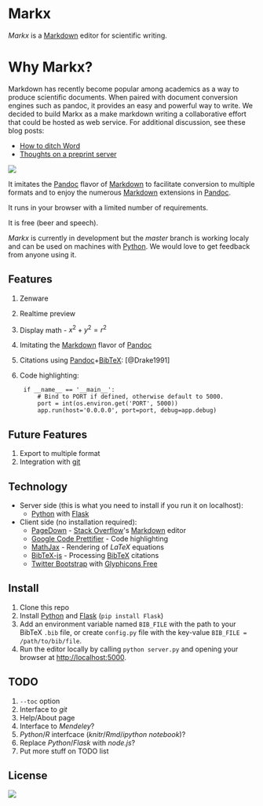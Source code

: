 # Markx

*Markx* is a [Markdown] editor for scientific writing.

# Why Markx?
Markdown has recently become popular among academics as a way to produce scientific documents. When paired with document conversion engines such as pandoc, it provides an easy and powerful way to write.  We decided to build Markx as a make markdown writing a collaborative effort that could be hosted as web service. For additional discussion, see these blog posts:

* [How to ditch Word](http://inundata.org/2012/12/04/how-to-ditch-word/)  
* [Thoughts on a preprint server](http://inundata.org/2012/12/06/pre-print-servers/)


![](https://raw.github.com/yoavram/markx/master/screenshot.png)

It imitates the [Pandoc] flavor of [Markdown] to facilitate conversion to multiple formats and 
to enjoy the numerous [Markdown] extensions in [Pandoc].

It runs in your browser with a limited number of requirements.

It is free (beer and speech).

*Markx* is currently in development but the *master* branch is working localy and can be used on machines with [Python].
We would love to get feedback from anyone using it.

## Features

1. Zenware
1. Realtime preview
1. Display math - $x^2+y^2=r^2$
1. Imitating the [Markdown] flavor of [Pandoc]
1. Citations using [Pandoc]+[BibTeX]: [@Drake1991]
1. Code highlighting:
		
		if __name__ == '__main__':
		    # Bind to PORT if defined, otherwise default to 5000.
		    port = int(os.environ.get('PORT', 5000))
		    app.run(host='0.0.0.0', port=port, debug=app.debug)

## Future Features

1. Export to multiple format
1. Integration with [git]

## Technology
  * Server side (this is what you need to install if you run it on localhost):
    * [Python] with [Flask]
  * Client side (no installation required):
    * [PageDown] - [Stack Overflow]'s [Markdown] editor
    * [Google Code Prettifier] - Code highlighting
    * [MathJax] - Rendering of $LaTeX$ equations
    * [BibTeX-js] - Processing [BibTeX] citations
    * [Twitter Bootstrap] with [Glyphicons Free]


## Install

1. Clone this repo
2. Install [Python] and [Flask] (`pip install Flask`)
3. Add an environment variable named `BIB_FILE` with the path to your BibTeX `.bib` file, or create `config.py` file with the key-value `BIB_FILE = /path/to/bib/file`.
4. Run the editor locally by calling `python server.py` and opening your browser at <http://localhost:5000>.

## TODO

1. `--toc` option
1. Interface to *git*
1. Help/About page
1. Interface to *Mendeley*?
1. *Python*/*R* interfcace (*knitr*/*Rmd*/*ipython notebook*)?
1. Replace *Python*/*Flask* with *node.js*?
1. Put more stuff on TODO list

## License

![](http://i.creativecommons.org/l/by-nc-sa/3.0/80x15.png)

[Markdown]: http://daringfireball.net/projects/markdown/
[Pandoc]: http://johnmacfarlane.net/pandoc
[Python]: http://python.org/
[Flask]: http://flask.pocoo.org/
[Twitter Bootstrap]: http://blog.getbootstrap.com/
[Google Code Prettifier]: http://code.google.com/p/google-code-prettify/
[Glyphicons Free]: http://glyphicons.com/
[MathJax]: http://mathjax.org/
[PageDown]: http://code.google.com/p/pagedown/
[BibTeX-js]: http://bibtex-js.googlecode.com/
[Stack Overflow]: http://stackoverflow.com/
[git]: http://git-scm.com/
[BibTeX]: http://www.bibtex.org/
